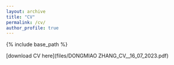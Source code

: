 ```yaml
---
layout: archive
title: "CV"
permalink: /cv/
author_profile: true
---
```


{% include base_path %}

[download CV here](files/DONGMIAO ZHANG_CV__16_07_2023.pdf)
